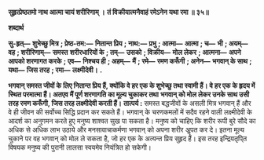 **सुहृत्प्रेष्ठतमो नाथ आत्मा चायं शरीरिणाम् ।** **तं विक्रीयात्मनैवाहं रमेऽनेन यथा रमा ॥ ३५॥** 

**शब्दार्थ** 

**सु-हृत्—** **शुभेच्छु मित्र** **; प्रेष्ठ-तम:—** **नितान्त प्रिय** **; नाथ:—** **प्रभु** **; आत्मा—** **आत्मा** **; च—** **भी** **; अयम्—** **वह** **; शरीरिणाम्—** **समस्त** **शरीरधारियों के** **; तम्—** **उसको** **; विक्रीय—** **मोल लेकर** **; आत्मना—** **अपने आपको शरणागत करके** **; एव—** **निश्चय ही** **; अहम्—** **मैं** **; रमे—** **रमण करूँगी** **; अनेन—** **भगवान् के साथ** **; यथा—** **जिस तरह** **; रमा—** **लक्ष्मीदेवी।** **.** 

**भगवान् समस्त जीवों के लिए नितान्त प्रिय हैं, क्योंकि वे हर एक के शुभेच्छु तथा स्वामी** **हैं। वे हर एक के हृदय में स्थित परमात्मा हैं। अतएव मैं पूर्ण शरणागति का मूल्य चुकाकर तथा** **भगवान् को मोल लेकर उनके साथ उसी तरह रमण करूँगी, जिस तरह लक्ष्मीदेवी करती हैं।** **तात्पर्य :** समस्त बद्धजीवों के असली मित्र भगवान् हैं और वे ही जीवन की सर्वोच्च सिद्धि प्रदान कर सकते हैं। भगवान् के चरणकमलों में सदैव रहने वाली लक्ष्मीदेवी के आदर्श का अनुगमन करते हुए मनुष्य शाश्वत सुख पा सकता है। मनुष्य को चाहिए कि शरीर रूपी बुरे सौदे का अधिक से अधिक लाभ उठाये और मनसावाचाकर्मणा भगवान् को अपना शरीर अॢपत कर दे। इतना मूल्य चुकाने पर वह भगवान् को मोल ले सकता है, जो हर एक के अत्यन्त प्रिय सुहृद हैं। इस तरह इन्द्रियतृपि्त विषयक मनुष्य की पुरानी लालसा स्वयमेव नियंत्रित हो सकेगी।  